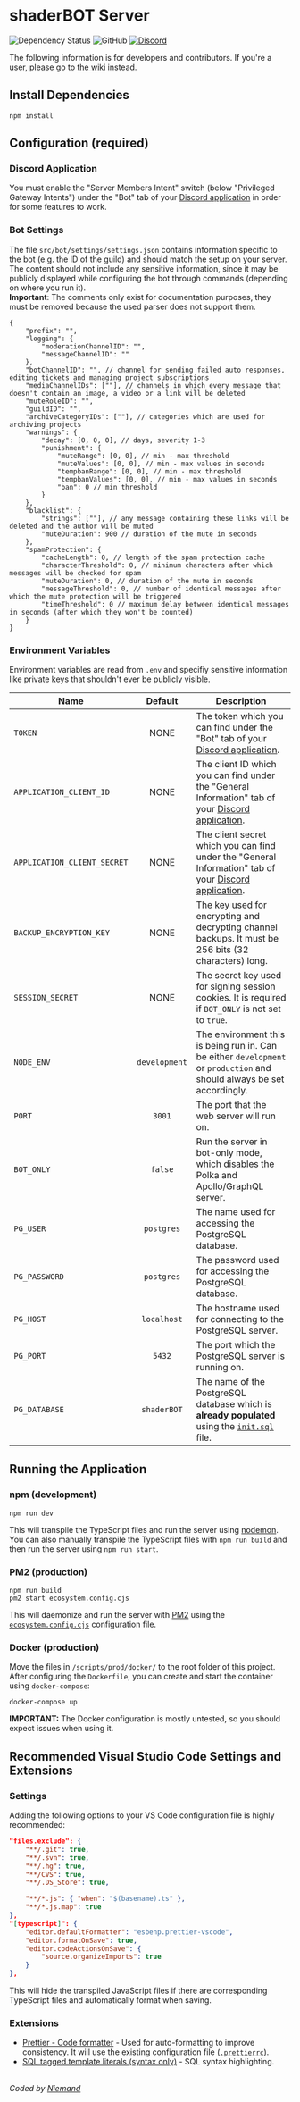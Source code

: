 # shaderBOT Server

![Dependency Status](https://img.shields.io/david/shaderLABS/shaderBOT-server?style=flat-square)
![GitHub](https://img.shields.io/badge/license-MIT-%2391BF0A?style=flat-square)
[![Discord](https://img.shields.io/discord/237199950235041794?label=shaderLABS&logo=discord&color=7289da&style=flat-square)](https://discord.gg/RpzWN9S)

The following information is for developers and contributors. If you're a user, please go to [the wiki](https://github.com/shaderLABS/shaderBOT-server/wiki) instead.

## Install Dependencies

```properties
npm install
```

## Configuration (required)

### Discord Application

You must enable the "Server Members Intent" switch (below "Privileged Gateway Intents") under the "Bot" tab of your [Discord application](https://discord.com/developers/applications) in order for some features to work.

### Bot Settings

The file `src/bot/settings/settings.json` contains information specific to the bot (e.g. the ID of the guild) and should match the setup on your server. The content should not include any sensitive information, since it may be publicly displayed while configuring the bot through commands (depending on where you run it). \
**Important**: The comments only exist for documentation purposes, they must be removed because the used parser does not support them.

```jsonc
{
    "prefix": "",
    "logging": {
        "moderationChannelID": "",
        "messageChannelID": ""
    },
    "botChannelID": "", // channel for sending failed auto responses, editing tickets and managing project subscriptions
    "mediaChannelIDs": [""], // channels in which every message that doesn't contain an image, a video or a link will be deleted
    "muteRoleID": "",
    "guildID": "",
    "archiveCategoryIDs": [""], // categories which are used for archiving projects
    "warnings": {
        "decay": [0, 0, 0], // days, severity 1-3
        "punishment": {
            "muteRange": [0, 0], // min - max threshold
            "muteValues": [0, 0], // min - max values in seconds
            "tempbanRange": [0, 0], // min - max threshold
            "tempbanValues": [0, 0], // min - max values in seconds
            "ban": 0 // min threshold
        }
    },
    "blacklist": {
        "strings": [""], // any message containing these links will be deleted and the author will be muted
        "muteDuration": 900 // duration of the mute in seconds
    },
    "spamProtection": {
        "cacheLength": 0, // length of the spam protection cache
        "characterThreshold": 0, // minimum characters after which messages will be checked for spam
        "muteDuration": 0, // duration of the mute in seconds
        "messageThreshold": 0, // number of identical messages after which the mute protection will be triggered
        "timeThreshold": 0 // maximum delay between identical messages in seconds (after which they won't be counted)
    }
}
```

### Environment Variables

Environment variables are read from `.env` and specifiy sensitive information like private keys that shouldn't ever be publicly visible.

| Name                        |    Default    | Description                                                                                                                                          |
| --------------------------- | :-----------: | ---------------------------------------------------------------------------------------------------------------------------------------------------- |
| `TOKEN`                     |     NONE      | The token which you can find under the "Bot" tab of your [Discord application](https://discord.com/developers/applications).                         |
| `APPLICATION_CLIENT_ID`     |     NONE      | The client ID which you can find under the "General Information" tab of your [Discord application](https://discord.com/developers/applications).     |
| `APPLICATION_CLIENT_SECRET` |     NONE      | The client secret which you can find under the "General Information" tab of your [Discord application](https://discord.com/developers/applications). |
| `BACKUP_ENCRYPTION_KEY`     |     NONE      | The key used for encrypting and decrypting channel backups. It must be 256 bits (32 characters) long.                                                |
| `SESSION_SECRET`            |     NONE      | The secret key used for signing session cookies. It is required if `BOT_ONLY` is not set to `true`.                                                  |
| `NODE_ENV`                  | `development` | The environment this is being run in. Can be either `development` or `production` and should always be set accordingly.                              |
| `PORT`                      |    `3001`     | The port that the web server will run on.                                                                                                            |
| `BOT_ONLY`                  |    `false`    | Run the server in bot-only mode, which disables the Polka and Apollo/GraphQL server.                                                                 |
| `PG_USER`                   |  `postgres`   | The name used for accessing the PostgreSQL database.                                                                                                 |
| `PG_PASSWORD`               |  `postgres`   | The password used for accessing the PostgreSQL database.                                                                                             |
| `PG_HOST`                   |  `localhost`  | The hostname used for connecting to the PostgreSQL server.                                                                                           |
| `PG_PORT`                   |    `5432`     | The port which the PostgreSQL server is running on.                                                                                                  |
| `PG_DATABASE`               |  `shaderBOT`  | The name of the PostgreSQL database which is **already populated** using the [`init.sql`](src/db/init.sql) file.                                     |

## Running the Application

### npm (development)

```properties
npm run dev
```

This will transpile the TypeScript files and run the server using [nodemon](https://www.npmjs.com/package/nodemon).
You can also manually transpile the TypeScript files with `npm run build` and then run the server using `npm run start`.

### PM2 (production)

```properties
npm run build
pm2 start ecosystem.config.cjs
```

This will daemonize and run the server with [PM2](https://pm2.keymetrics.io/) using the [`ecosystem.config.cjs`](ecosystem.config.cjs) configuration file.

### Docker (production)

Move the files in `/scripts/prod/docker/` to the root folder of this project. After configuring the `Dockerfile`, you can create and start the container using `docker-compose`:

```properties
docker-compose up
```

**IMPORTANT:** The Docker configuration is mostly untested, so you should expect issues when using it.

## Recommended Visual Studio Code Settings and Extensions

### Settings

Adding the following options to your VS Code configuration file is highly recommended:

```json
"files.exclude": {
    "**/.git": true,
    "**/.svn": true,
    "**/.hg": true,
    "**/CVS": true,
    "**/.DS_Store": true,

    "**/*.js": { "when": "$(basename).ts" },
    "**/*.js.map": true
},
"[typescript]": {
    "editor.defaultFormatter": "esbenp.prettier-vscode",
    "editor.formatOnSave": true,
    "editor.codeActionsOnSave": {
        "source.organizeImports": true
    }
},
```

This will hide the transpiled JavaScript files if there are corresponding TypeScript files and automatically format when saving.

### Extensions

-   [Prettier - Code formatter](https://marketplace.visualstudio.com/items?itemName=esbenp.prettier-vscode) - Used for auto-formatting to improve consistency. It will use the existing configuration file ([`.prettierrc`](.prettierrc)).
-   [SQL tagged template literals (syntax only)](https://marketplace.visualstudio.com/items?itemName=frigus02.vscode-sql-tagged-template-literals-syntax-only) - SQL syntax highlighting.

\
_Coded by [Niemand](https://github.com/Kneemund)_
